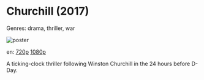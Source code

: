 # Churchill (2017)

Genres: drama, thriller, war

![poster](http://image.tmdb.org/t/p/w500/wqk3HJmMK0uLODn1jWvB9u0LWgg.jpg)

en:
  [720p](magnet:?xt=urn:btih:870588028A3B2A49DCCB67EB59D09916A3D304B0&tr=udp://glotorrents.pw:6969/announce&tr=udp://tracker.opentrackr.org:1337/announce&tr=udp://torrent.gresille.org:80/announce&tr=udp://tracker.openbittorrent.com:80&tr=udp://tracker.coppersurfer.tk:6969&tr=udp://tracker.leechers-paradise.org:6969&tr=udp://p4p.arenabg.ch:1337&tr=udp://tracker.internetwarriors.net:1337)
  [1080p](magnet:?xt=urn:btih:C19635DA138780777B9105661F462EB07BB52C6F&tr=udp://glotorrents.pw:6969/announce&tr=udp://tracker.opentrackr.org:1337/announce&tr=udp://torrent.gresille.org:80/announce&tr=udp://tracker.openbittorrent.com:80&tr=udp://tracker.coppersurfer.tk:6969&tr=udp://tracker.leechers-paradise.org:6969&tr=udp://p4p.arenabg.ch:1337&tr=udp://tracker.internetwarriors.net:1337)
  


A ticking-clock thriller following Winston Churchill in the 24 hours before D-Day.